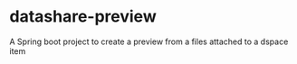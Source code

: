 # datashare-preview
A Spring boot project to create a preview from a files attached to a dspace item
